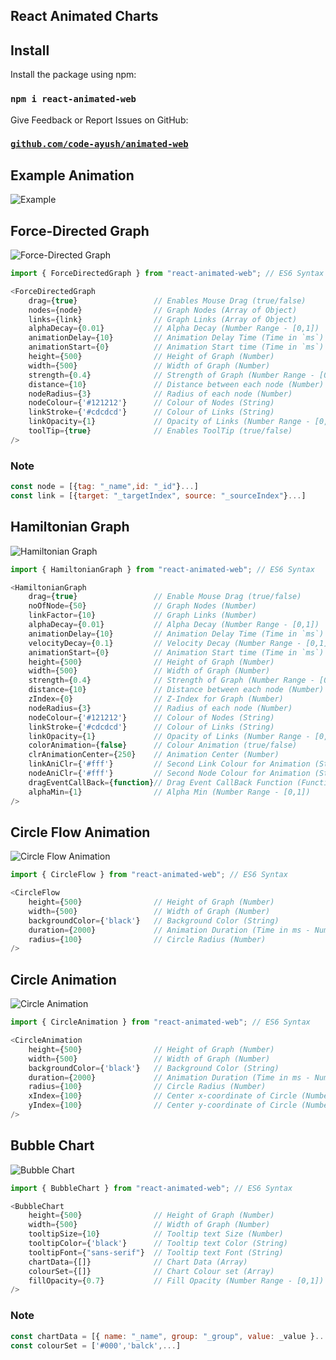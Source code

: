 ## React Animated Charts

## Install

Install the package using npm:

### `npm i react-animated-web`

Give Feedback or Report Issues on GitHub:

### [`github.com/code-ayush/animated-web`](https://github.com/code-ayush/animated-web)


## Example Animation

![Example](https://res.cloudinary.com/dclpozjga/image/upload/v1576484657/example_emgvfv.gif)



## Force-Directed Graph

![Force-Directed Graph](https://res.cloudinary.com/dclpozjga/image/upload/v1576649639/FDGraph_khsgru_jurwvc.gif)

```javascript
import { ForceDirectedGraph } from "react-animated-web"; // ES6 Syntax

<ForceDirectedGraph
    drag={true}                 // Enables Mouse Drag (true/false)
    nodes={node}                // Graph Nodes (Array of Object)
    links={link}                // Graph Links (Array of Object)
    alphaDecay={0.01}           // Alpha Decay (Number Range - [0,1])
    animationDelay={10}         // Animation Delay Time (Time in `ms`)
    animationStart={0}          // Animation Start time (Time in `ms`)
    height={500}                // Height of Graph (Number)
    width={500}                 // Width of Graph (Number)
    strength={0.4}              // Strength of Graph (Number Range - [0,1])
    distance={10}               // Distance between each node (Number)
    nodeRadius={3}              // Radius of each node (Number)
    nodeColour={'#121212'}      // Colour of Nodes (String)
    linkStroke={'#cdcdcd'}      // Colour of Links (String)
    linkOpacity={1}             // Opacity of Links (Number Range - [0,1])
    toolTip={true}              // Enables ToolTip (true/false)
/>
```

### Note

```javascript
const node = [{tag: "_name",id: "_id"}...]
const link = [{target: "_targetIndex", source: "_sourceIndex"}...]
```


## Hamiltonian Graph

![Hamiltonian Graph](https://res.cloudinary.com/dclpozjga/image/upload/v1576483530/HGraph_snzoxl.gif)

```javascript
import { HamiltonianGraph } from "react-animated-web"; // ES6 Syntax

<HamiltonianGraph
    drag={true}                 // Enable Mouse Drag (true/false)
    noOfNode={50}               // Graph Nodes (Number)
    linkFactor={10}             // Graph Links (Number)
    alphaDecay={0.01}           // Alpha Decay (Number Range - [0,1])
    animationDelay={10}         // Animation Delay Time (Time in `ms`)
    velocityDecay={0.1}         // Velocity Decay (Number Range - [0,1])
    animationStart={0}          // Animation Start time (Time in `ms`)
    height={500}                // Height of Graph (Number)
    width={500}                 // Width of Graph (Number)
    strength={0.4}              // Strength of Graph (Number Range - [0,1])
    distance={10}               // Distance between each node (Number)
    zIndex={0}                  // Z-Index for Graph (Number)
    nodeRadius={3}              // Radius of each node (Number)
    nodeColour={'#121212'}      // Colour of Nodes (String)
    linkStroke={'#cdcdcd'}      // Colour of Links (String)
    linkOpacity={1}             // Opacity of Links (Number Range - [0,1])
    colorAnimation={false}      // Colour Animation (true/false)
    clrAnimationCenter={250}    // Animation Center (Number)
    linkAniClr={'#fff'}         // Second Link Colour for Animation (String)
    nodeAniClr={'#fff'}         // Second Node Colour for Animation (String)
    dragEventCallBack={function}// Drag Event CallBack Function (Function)
    alphaMin={1}                // Alpha Min (Number Range - [0,1])
/>
```


## Circle Flow Animation

![Circle Flow Animation](https://res.cloudinary.com/dclpozjga/image/upload/v1576484827/CircleFlow_kdnomd.gif)

```javascript
import { CircleFlow } from "react-animated-web"; // ES6 Syntax

<CircleFlow
    height={500}                // Height of Graph (Number)
    width={500}                 // Width of Graph (Number)
    backgroundColor={'black'}   // Background Color (String)
    duration={2000}             // Animation Duration (Time in ms - Number)
    radius={100}                // Circle Radius (Number)
/>
```


## Circle Animation

![Circle Animation](https://res.cloudinary.com/dclpozjga/image/upload/v1576485348/CircleAnimation_yv5kij.gif)

```javascript
import { CircleAnimation } from "react-animated-web"; // ES6 Syntax

<CircleAnimation
    height={500}                // Height of Graph (Number)
    width={500}                 // Width of Graph (Number)
    backgroundColor={'black'}   // Background Color (String)
    duration={2000}             // Animation Duration (Time in ms - Number)
    radius={100}                // Circle Radius (Number)
    xIndex={100}                // Center x-coordinate of Circle (Number)
    yIndex={100}                // Center y-coordinate of Circle (Number)
/>
```


## Bubble Chart

![Bubble Chart](https://res.cloudinary.com/dclpozjga/image/upload/v1576483529/BubbleChart_yhwtgo.png)

```javascript
import { BubbleChart } from "react-animated-web"; // ES6 Syntax

<BubbleChart
    height={500}                // Height of Graph (Number)
    width={500}                 // Width of Graph (Number)
    tooltipSize={10}            // Tooltip text Size (Number)
    tooltipColor={'black'}      // Tooltip text Color (String)
    tooltipFont={"sans-serif"}  // Tooltip text Font (String)
    chartData={[]}              // Chart Data (Array)
    colourSet={[]}              // Chart Colour set (Array)
    fillOpacity={0.7}           // Fill Opacity (Number Range - [0,1])
/>
```

### Note

```javascript
const chartData = [{ name: "_name", group: "_group", value: _value }...]
const colourSet = ['#000','balck',...]
```